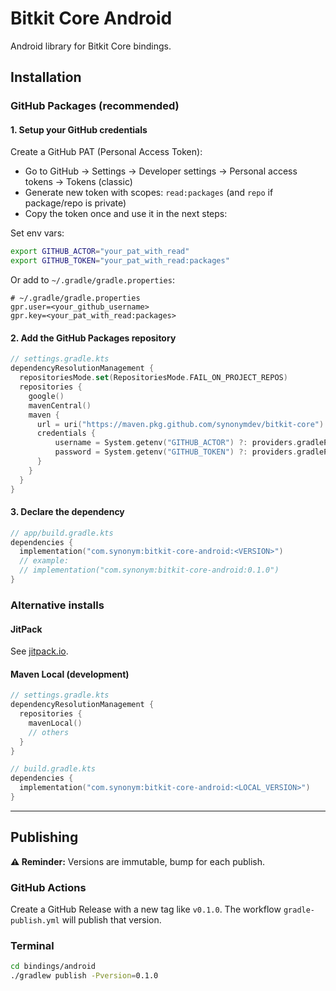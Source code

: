 # Bitkit Core Android

Android library for Bitkit Core bindings.

## Installation

### GitHub Packages (recommended)

#### 1. Setup your GitHub credentials
Create a GitHub PAT (Personal Access Token):
- Go to GitHub → Settings → Developer settings → Personal access tokens → Tokens (classic)
- Generate new token with scopes: `read:packages` (and `repo` if package/repo is private)
- Copy the token once and use it in the next steps:

Set env vars:
```sh
export GITHUB_ACTOR="your_pat_with_read"
export GITHUB_TOKEN="your_pat_with_read:packages"
```

Or add to `~/.gradle/gradle.properties`:
```properties
# ~/.gradle/gradle.properties
gpr.user=<your_github_username>
gpr.key=<your_pat_with_read:packages>
```

#### 2. Add the GitHub Packages repository
```kotlin
// settings.gradle.kts
dependencyResolutionManagement {
  repositoriesMode.set(RepositoriesMode.FAIL_ON_PROJECT_REPOS)
  repositories {
    google()
    mavenCentral()
    maven {
      url = uri("https://maven.pkg.github.com/synonymdev/bitkit-core")
      credentials {
          username = System.getenv("GITHUB_ACTOR") ?: providers.gradleProperty("gpr.user").orNull
          password = System.getenv("GITHUB_TOKEN") ?: providers.gradleProperty("gpr.key").orNull
      }
    }
  }
}
```

#### 3. Declare the dependency
```kotlin
// app/build.gradle.kts
dependencies {
  implementation("com.synonym:bitkit-core-android:<VERSION>")
  // example:
  // implementation("com.synonym:bitkit-core-android:0.1.0")
}
```

### Alternative installs

#### JitPack

See [jitpack.io](https://jitpack.io/#synonymdev/bitkit-core).

#### Maven Local (development)

```kotlin
// settings.gradle.kts
dependencyResolutionManagement {
  repositories {
    mavenLocal()
    // others
  }
}

// build.gradle.kts
dependencies {
  implementation("com.synonym:bitkit-core-android:<LOCAL_VERSION>")
}
```

---

## Publishing

**⚠️ Reminder:** Versions are immutable, bump for each publish.

### GitHub Actions

Create a GitHub Release with a new tag like `v0.1.0`. The workflow `gradle-publish.yml` will publish that version.

### Terminal

```sh
cd bindings/android
./gradlew publish -Pversion=0.1.0
```
